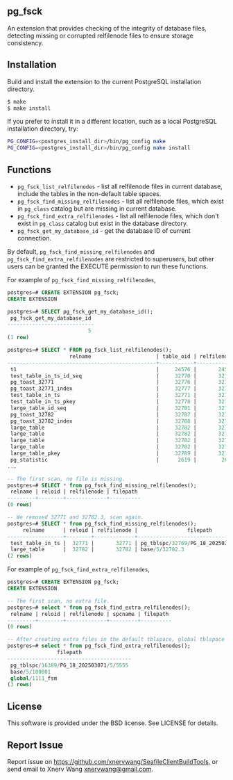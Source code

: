 ## pg_fsck
An extension that provides checking of the integrity of database files, detecting missing or corrupted relfilenode files to ensure storage consistency.

## Installation
Build and install the extension to the current PostgreSQL installation directory.
```bash
$ make
$ make install
```

If you prefer to install it in a different location, such as a local PostgreSQL installation directory, try:
```bash
PG_CONFIG=<postgres_install_dir>/bin/pg_config make
PG_CONFIG=<postgres_install_dir>/bin/pg_config make install
```

## Functions
* `pg_fsck_list_relfilenodes` - list all relfilenode files in current database, include the tables in the non-default table spaces.
* `pg_fsck_find_missing_relfilenodes` - list all relfilenode files, which exist in `pg_class` catalog but are missing in current database.
* `pg_fsck_find_extra_relfilenodes` - list all relfilenode files, which don't exist in `pg_class` catalog but exist in the database directory.
* `pg_fsck_get_my_database_id` - get the database ID of current connection.

By default, `pg_fsck_find_missing_relfilenodes` and `pg_fsck_find_extra_relfilenodes` are restricted to superusers, but other users can be granted the EXECUTE permission to run these functions.

For example of `pg_fsck_find_missing_relfilenodes`,
```SQL
postgres=# CREATE EXTENSION pg_fsck;
CREATE EXTENSION

postgres=# SELECT pg_fsck_get_my_database_id();
 pg_fsck_get_my_database_id
----------------------------
                          5
(1 row)

postgres=# SELECT * FROM pg_fsck_list_relfilenodes();
                    relname                     | table_oid | relfilenode |                filepath
------------------------------------------------+-----------+-------------+-----------------------------------------
 t1                                             |     24576 |       24576 | base/5/24576
 test_table_in_ts_id_seq                        |     32770 |       32770 | base/5/32770
 pg_toast_32771                                 |     32776 |       32776 | pg_tblspc/32769/PG_18_202502212/5/32776
 pg_toast_32771_index                           |     32777 |       32777 | pg_tblspc/32769/PG_18_202502212/5/32777
 test_table_in_ts                               |     32771 |       32771 | pg_tblspc/32769/PG_18_202502212/5/32771
 test_table_in_ts_pkey                          |     32778 |       32778 | base/5/32778
 large_table_id_seq                             |     32781 |       32781 | base/5/32781
 pg_toast_32782                                 |     32787 |       32787 | base/5/32787
 pg_toast_32782_index                           |     32788 |       32788 | base/5/32788
 large_table                                    |     32782 |       32782 | base/5/32782
 large_table                                    |     32782 |       32782 | base/5/32782.1
 large_table                                    |     32782 |       32782 | base/5/32782.2
 large_table                                    |     32782 |       32782 | base/5/32782.3
 large_table_pkey                               |     32789 |       32789 | base/5/32789
 pg_statistic                                   |      2619 |        2619 | base/5/2619
...

-- The first scan, no file is missing.
postgres=# SELECT * from pg_fsck_find_missing_relfilenodes();
 relname | reloid | relfilenode | filepath
---------+--------+-------------+----------
(0 rows)

-- We removed 32771 and 32782.3, scan again.
postgres=# SELECT * from pg_fsck_find_missing_relfilenodes();
     relname      | reloid | relfilenode |                filepath
------------------+--------+-------------+-----------------------------------------
 test_table_in_ts |  32771 |       32771 | pg_tblspc/32769/PG_18_202502212/5/32771
 large_table      |  32782 |       32782 | base/5/32782.3
(2 rows)
```

For example of `pg_fsck_find_extra_relfilenodes`,
```SQL
postgres=# CREATE EXTENSION pg_fsck;
CREATE EXTENSION

-- The first scan, no extra file.
postgres=# select * from pg_fsck_find_extra_relfilenodes();
 relname | reloid | relfilenode | spcname | filepath
---------+--------+-------------+---------+----------
(0 rows)

-- After creating extra files in the default tblspace, global tblspace and a new tblspace.
postgres=# select * from pg_fsck_find_extra_relfilenodes();
                filepath
----------------------------------------
 pg_tblspc/16389/PG_18_202503071/5/5555
 base/5/100001
 global/1111_fsm
(3 rows)
```

## License
This software is provided under the BSD license. See LICENSE for details.

## Report Issue
Report issue on https://github.com/xnervwang/SeafileClientBuildTools, or send email to Xnerv Wang <xnervwang@gmail.com>.
